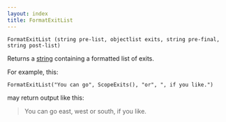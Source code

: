 ```yaml
---
layout: index
title: FormatExitList
---
```


    FormatExitList (string pre-list, objectlist exits, string pre-final, string post-list)

Returns a [string](../../types/string.html) containing a formatted list of exits.

For example, this:

    FormatExitList("You can go", ScopeExits(), "or", ", if you like.")

may return output like this:

> You can go east, west or south, if you like.
